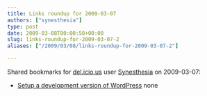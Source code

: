 ```yaml
---
title: Links roundup for 2009-03-07
authors: ["synesthesia"]
type: post
date: 2009-03-08T00:00:58+00:00
slug: links-roundup-for-2009-03-07-2 
aliases: ["/2009/03/08/links-roundup-for-2009-03-07-2"]

---
```

Shared bookmarks for [del.icio.us][1] user [Synesthesia][2] on 2009-03-07:

  * [Setup a development version of WordPress][3] 
    none</li> </ul>

 [1]: https://del.icio.us/
 [2]: https://del.icio.us/synesthesia
 [3]: https://www.phoenixheart.net/2009/01/setup-a-development-version-of-wordpress